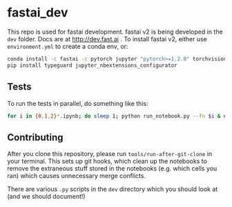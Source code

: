 # fastai_dev

This repo is used for fastai development. fastai v2 is being developed in the `dev` folder. Docs are at http://dev.fast.ai . To install fastai v2, either use `environment.yml` to create a conda env, or:

```bash
conda install -c fastai -c pytorch jupyter "pytorch>=1.2.0" torchvision matplotlib pandas requests pyyaml fastprogress pillow scipy
pip install typeguard jupyter_nbextensions_configurator
```

## Tests

To run the tests in parallel, do something like this:

```bash
for i in {0,1,2}*.ipynb; do sleep 1; python run_notebook.py --fn $i & done
```

## Contributing

After you clone this repository, please run `tools/run-after-git-clone` in your terminal. This sets up git hooks, which clean up the notebooks to remove the extraneous stuff stored in the notebooks (e.g. which cells you ran) which causes unnecessary merge conflicts.

There are various `.py` scripts in the `dev` directory which you should look at (and we should document!)

